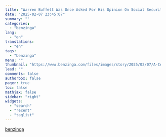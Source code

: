 ```yaml
---
title: "Warren Buffett Was Once Asked For His Opinion On Social Security: &#39;Shall We Call It The Government-Sponsored Ponzi Scheme For Retirees?&#39;"
date: "2025-02-07 23:45:07"
summary: ""
categories:
  - "benzinga"
lang:
  - "en"
translations:
  - "en"
tags:
  - "benzinga"
menu: ""
thumbnail: "https://www.benzinga.com/files/images/story/2025/02/07/A-Corner-Of-Social-Security-Administrati.jpeg"
lead: ""
comments: false
authorbox: false
pager: true
toc: false
mathjax: false
sidebar: "right"
widgets:
  - "search"
  - "recent"
  - "taglist"
---
```




[benzinga](https://www.benzinga.com/personal-finance/25/02/43564287/warren-buffett-was-once-asked-for-his-opinion-on-social-security-shall-we-call-it-the-government-sponsored-ponzi-scheme-for-retirees)
